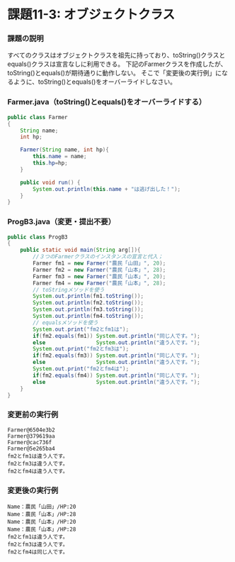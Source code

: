 # 課題11-3: オブジェクトクラス

### 課題の説明
すべてのクラスはオブジェクトクラスを祖先に持っており、toString()クラスとequals()クラスは宣言なしに利用できる。
下記のFarmerクラスを作成したが、toString()とequals()が期待通りに動作しない。
そこで「変更後の実行例」になるように、toString()とequals()をオーバーライドしなさい。

### Farmer.java（toString()とequals()をオーバーライドする）
```java
public class Farmer
{
    String name;
    int hp;

    Farmer(String name, int hp){
        this.name = name;
        this.hp=hp;
    }

    public void run() {
        System.out.println(this.name + "は逃げ出した！");
    }
}
```

### ProgB3.java（変更・提出不要）
```java
public class ProgB3
{
    public static void main(String arg[]){ 
        //３つのFarmerクラスのインスタンスの宣言と代入；
        Farmer fm1 = new Farmer("農民「山田」", 20);
        Farmer fm2 = new Farmer("農民「山本」", 28);
        Farmer fm3 = new Farmer("農民「山本」", 20);
        Farmer fm4 = new Farmer("農民「山本」", 28);
        // toStringメソッドを使う
        System.out.println(fm1.toString());
        System.out.println(fm2.toString());
        System.out.println(fm3.toString());
        System.out.println(fm4.toString());
        // equalsメソッドを使う
        System.out.print("fm2とfm1は");
        if(fm2.equals(fm1)) System.out.println("同じ人です。");
        else                System.out.println("違う人です。");
        System.out.print("fm2とfm3は");
        if(fm2.equals(fm3)) System.out.println("同じ人です。");
        else                System.out.println("違う人です。");
        System.out.print("fm2とfm4は");
        if(fm2.equals(fm4)) System.out.println("同じ人です。");
        else                System.out.println("違う人です。");
    }
}
```

### 変更前の実行例
```
Farmer@6504e3b2
Farmer@379619aa
Farmer@cac736f
Farmer@5e265ba4
fm2とfm1は違う人です。
fm2とfm3は違う人です。
fm2とfm4は違う人です。
```

### 変更後の実行例
```
Name：農民「山田」/HP:20
Name：農民「山本」/HP:28
Name：農民「山本」/HP:20
Name：農民「山本」/HP:28
fm2とfm1は違う人です。
fm2とfm3は違う人です。
fm2とfm4は同じ人です。
```
